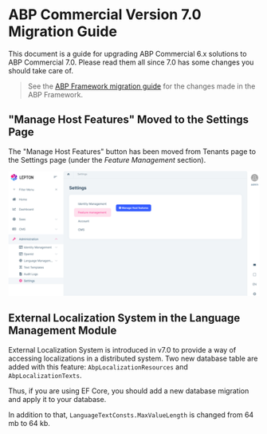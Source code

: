 # ABP Commercial Version 7.0 Migration Guide

This document is a guide for upgrading ABP Commercial 6.x solutions to ABP Commercial 7.0. Please read them all since 7.0 has some changes you should take care of.

> See the [ABP Framework migration guide](https://docs.abp.io/en/abp/7.0/Migration-Guides/Abp-7_0) for the changes made in the ABP Framework.

## "Manage Host Features" Moved to the Settings Page

The "Manage Host Features" button has been moved from Tenants page to the Settings page (under the *Feature Management* section).

![](../images/manage-host-features-settings-page.png)

## External Localization System in the Language Management Module

External Localization System is introduced in v7.0 to provide a way of accessing localizations in a distributed system. Two new database table are added with this feature: `AbpLocalizationResources` and `AbpLocalizationTexts`.

Thus, if you are using EF Core, you should add a new database migration and apply it to your database.

In addition to that, `LanguageTextConsts.MaxValueLength` is changed from 64 mb to 64 kb. 
